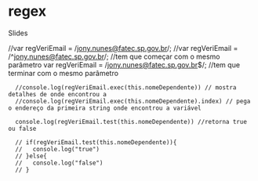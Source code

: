 # regex
Slides

//var regVeriEmail = /jony.nunes@fatec.sp.gov.br/;
     //var regVeriEmail = /^jony.nunes@fatec.sp.gov.br/;  //tem que começar com o mesmo parâmetro
      var regVeriEmail = /jony.nunes@fatec.sp.gov.br$/; //tem que terminar com o mesmo parâmetro

      //console.log(regVeriEmail.exec(this.nomeDependente)) // mostra detalhes de onde encontrou a  
      //console.log(regVeriEmail.exec(this.nomeDependente).index) // pega o endereço da primeira string onde encontrou a variável 

      console.log(regVeriEmail.test(this.nomeDependente)) //retorna true ou false

      // if(regVeriEmail.test(this.nomeDependente)){
      //   console.log("true")
      // }else{
      //   console.log("false")
      // }
